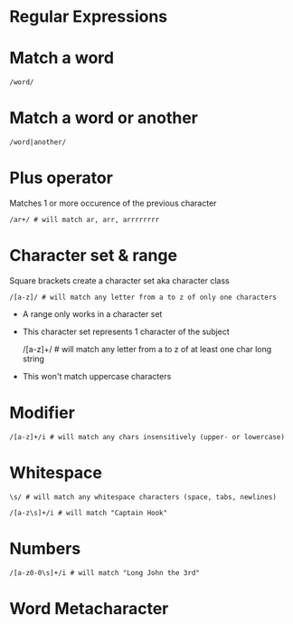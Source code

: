 Regular Expressions
===================

# Match a word

    /word/
  
# Match a word or another

    /word|another/
  
# Plus operator
Matches 1 or more occurence of the previous character

    /ar+/ # will match ar, arr, arrrrrrrr
    
# Character set & range
Square brackets create a character set aka character class

    /[a-z]/ # will match any letter from a to z of only one characters
    
* A range only works in a character set
* This character set represents 1 character of the subject

    /[a-z]+/ # will match any letter from a to z of at least one char long string
    
* This won't match uppercase characters

# Modifier

    /[a-z]+/i # will match any chars insensitively (upper- or lowercase)
    
# Whitespace

    \s/ # will match any whitespace characters (space, tabs, newlines)
    
    /[a-z\s]+/i # will match "Captain Hook"
    
# Numbers

    /[a-z0-0\s]+/i # will match "Long John the 3rd"
    
# Word Metacharacter